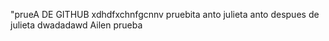 "prueA DE GITHUB
xdhdfxchnfgcnnv
pruebita anto
julieta
anto despues de julieta
dwadadawd
Ailen prueba 